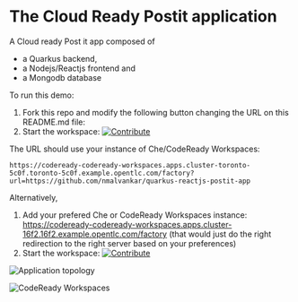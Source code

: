 # The Cloud Ready Postit application
A Cloud ready Post it app composed of
- a Quarkus backend,
- a Nodejs/Reactjs frontend and
- a Mongodb database


To run this demo:
1. Fork this repo and modify the following button changing the URL on this README.md file:
2. Start the workspace: [![Contribute](factory-contribute.svg)](https://codeready-codeready-workspaces.apps.cluster-16f2.16f2.example.opentlc.com/factory?url=https://github.com/nmalvankar/quarkus-reactjs-postit-app)

The URL should use your instance of Che/CodeReady Workspaces:

```
https://codeready-codeready-workspaces.apps.cluster-toronto-5c0f.toronto-5c0f.example.opentlc.com/factory?url=https://github.com/nmalvankar/quarkus-reactjs-postit-app
```

Alternatively,
1. Add your prefered Che or CodeReady Workspaces instance: https://codeready-codeready-workspaces.apps.cluster-16f2.16f2.example.opentlc.com/factory (that would just do the right redirection to the right server based on your preferences)
2. Start the workspace: [![Contribute](factory-contribute.svg)](https://codeready-codeready-workspaces.apps.cluster-16f2.16f2.example.opentlc.com/factory?url=https://github.com/nmalvankar/quarkus-reactjs-postit-app)

![Application topology](topology.png "Application Topology")

![CodeReady Workspaces](codeready-workspaces-preview.png "CodeReady Workspaces")
